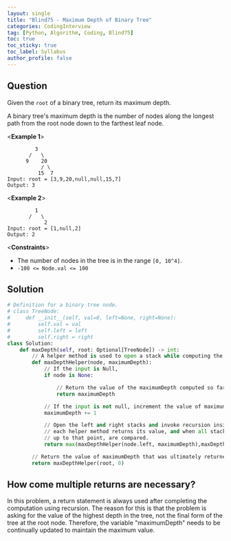 ```yaml
---
layout: single
title: "Blind75 - Maximum Depth of Binary Tree"
categories: CodingInterview
tag: [Python, Algorithm, Coding, Blind75]
toc: true
toc_sticky: true
toc_label: Syllabus
author_profile: false
---
```


## Question

Given the `root` of a binary tree, return its maximum depth.

A binary tree's maximum depth is the number of nodes along the longest path from the root node down to the farthest leaf node.

<**Example 1**>

```
         3
       /   \
      9    20
           / \
          15  7
Input: root = [3,9,20,null,null,15,7]
Output: 3
```

<**Example 2**>

```
         1
       /   \
            2
Input: root = [1,null,2]
Output: 2
```

<**Constraints**>

- The number of nodes in the tree is in the range `[0, 10^4]`.
- `-100 <= Node.val <= 100`

## Solution

```python
# Definition for a binary tree node.
# class TreeNode:
#     def __init__(self, val=0, left=None, right=None):
#         self.val = val
#         self.left = left
#         self.right = right
class Solution:
    def maxDepth(self, root: Optional[TreeNode]) -> int:
        // A helper method is used to open a stack while computing the maximum depth.
        def maxDepthHelper(node, maximumDepth):
            // If the input is Null,
            if node is None:

                // Return the value of the maximumDepth computed so far.
                return maximumDepth

            // If the input is not null, increment the value of maximumDepth by one.
            maximumDepth += 1

            // Open the left and right stacks and invoke recursion inside them. Then, at the point when the stacks are closing,
            // each helper method returns its value, and when all stacks are closed, the values returned by the left and right stacks,
            // up to that point, are compared.
            return max(maxDepthHelper(node.left, maximumDepth),maxDepthHelper(node.right, maximumDepth))

        // Return the value of maximumDepth that was ultimately returned.
        return maxDepthHelper(root, 0)
```

## How come multiple returns are necessary?

In this problem, a return statement is always used after completing the computation using recursion.
The reason for this is that the problem is asking for the value of the highest depth in the tree, not the final form of the tree at the root node.
Therefore, the variable "maximumDepth" needs to be continually updated to maintain the maximum value.
